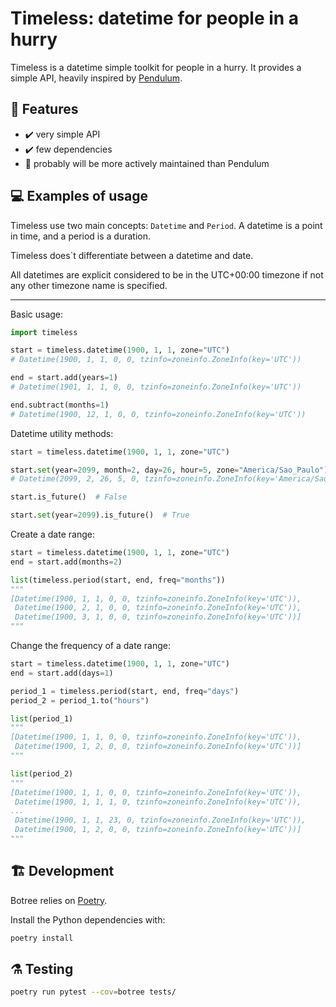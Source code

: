 # Timeless: datetime for people in a hurry

Timeless is a datetime simple toolkit for people in a hurry. It provides a simple API, heavily inspired by [Pendulum](https://github.com/sdispater/pendulum).

## 🧠 Features

- ✔️ very simple API
- ✔️ few dependencies
- 🔨 probably will be more actively maintained than Pendulum

## 💻 Examples of usage

Timeless use two main concepts: `Datetime` and `Period`. A datetime is a point in time, and a period is a duration.

Timeless does`t differentiate between a datetime and date.

All datetimes are explicit considered to be in the UTC+00:00 timezone if not any other timezone name is specified.

---

Basic usage:

```python
import timeless

start = timeless.datetime(1900, 1, 1, zone="UTC")
# Datetime(1900, 1, 1, 0, 0, tzinfo=zoneinfo.ZoneInfo(key='UTC'))

end = start.add(years=1)
# Datetime(1901, 1, 1, 0, 0, tzinfo=zoneinfo.ZoneInfo(key='UTC'))

end.subtract(months=1)
# Datetime(1900, 12, 1, 0, 0, tzinfo=zoneinfo.ZoneInfo(key='UTC'))
```

Datetime utility methods:

```python
start = timeless.datetime(1900, 1, 1, zone="UTC")

start.set(year=2099, month=2, day=26, hour=5, zone="America/Sao_Paulo")
# Datetime(2099, 2, 26, 5, 0, tzinfo=zoneinfo.ZoneInfo(key='America/Sao_Paulo'))

start.is_future()  # False

start.set(year=2099).is_future()  # True
```

Create a date range:

```python
start = timeless.datetime(1900, 1, 1, zone="UTC")
end = start.add(months=2)

list(timeless.period(start, end, freq="months"))
""" 
[Datetime(1900, 1, 1, 0, 0, tzinfo=zoneinfo.ZoneInfo(key='UTC')),
 Datetime(1900, 2, 1, 0, 0, tzinfo=zoneinfo.ZoneInfo(key='UTC')),
 Datetime(1900, 3, 1, 0, 0, tzinfo=zoneinfo.ZoneInfo(key='UTC'))]
"""
```

Change the frequency of a date range:

```python
start = timeless.datetime(1900, 1, 1, zone="UTC")
end = start.add(days=1)

period_1 = timeless.period(start, end, freq="days")
period_2 = period_1.to("hours")

list(period_1)
""" 
[Datetime(1900, 1, 1, 0, 0, tzinfo=zoneinfo.ZoneInfo(key='UTC')),
 Datetime(1900, 1, 2, 0, 0, tzinfo=zoneinfo.ZoneInfo(key='UTC'))]
"""

list(period_2)
"""
[Datetime(1900, 1, 1, 0, 0, tzinfo=zoneinfo.ZoneInfo(key='UTC')),
 Datetime(1900, 1, 1, 1, 0, tzinfo=zoneinfo.ZoneInfo(key='UTC')),
...
 Datetime(1900, 1, 1, 23, 0, tzinfo=zoneinfo.ZoneInfo(key='UTC')),
 Datetime(1900, 1, 2, 0, 0, tzinfo=zoneinfo.ZoneInfo(key='UTC'))]
"""
```

## 🏗️ Development

Botree relies on [Poetry](https://github.com/python-poetry/poetry).

Install the Python dependencies with:

```bash
poetry install
```

## ⚗️ Testing

```bash
poetry run pytest --cov=botree tests/
```
